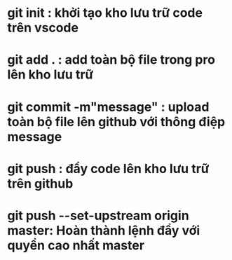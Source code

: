 # git init : khởi tạo kho lưu trữ code trên vscode
# git add . : add toàn bộ file trong pro lên kho lưu trữ
# git commit -m"message" : upload toàn bộ file lên github với thông điệp message
# git push : đẩy code lên kho lưu trữ trên github
# git push --set-upstream origin master: Hoàn thành lệnh đẩy với quyền cao nhất master